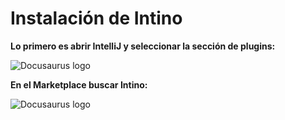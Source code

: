 # Instalación de Intino

**Lo primero es abrir IntelliJ y seleccionar la sección de plugins:**

![Docusaurus logo](/img/intellij.png)

**En el Marketplace buscar Intino:**

![Docusaurus logo](/img/intellij-1.png)